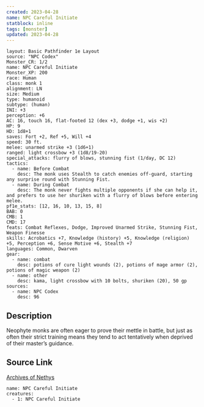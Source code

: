 ```yaml
---
created: 2023-04-28
name: NPC Careful Initiate
statblock: inline
tags: [monster]
updated: 2023-04-28
---
```

```statblock
layout: Basic Pathfinder 1e Layout
source: "NPC Codex"
Monster_CR: 1/2
name: NPC Careful Initiate
Monster_XP: 200
race: Human
class: monk 1
alignment: LN
size: Medium
type: humanoid
subtype: (human)
INI: +3
perception: +6
AC: 16, touch 16, flat-footed 12 (dex +3, dodge +1, wis +2)
HP: 9
HD: 1d8+1
saves: Fort +2, Ref +5, Will +4
speed: 30 ft.
melee: unarmed strike +3 (1d6+1)
ranged: light crossbow +3 (1d8/19-20)
special_attacks: flurry of blows, stunning fist (1/day, DC 12)
tactics:
  - name: Before Combat
    desc: The monk uses Stealth to catch enemies off-guard, starting any surprise round with Stunning Fist.
  - name: During Combat
    desc: The monk never fights multiple opponents if she can help it, and prefers to use her shuriken with a flurry of blows before entering melee.
pf1e_stats: [12, 16, 10, 13, 15, 8]
BAB: 0
CMB: 1
CMD: 17
feats: Combat Reflexes, Dodge, Improved Unarmed Strike, Stunning Fist, Weapon Finesse
skills: Acrobatics +7, Knowledge (history) +5, Knowledge (religion) +5, Perception +6, Sense Motive +6, Stealth +7
languages: Common, Dwarven
gear:
  - name: combat
    desc: potions of cure light wounds (2), potions of mage armor (2), potions of magic weapon (2)
  - name: other
    desc: kama, light crossbow with 10 bolts, shuriken (20), 50 gp
sources:
  - name: NPC Codex
    desc: 96
```
## Description
Neophyte monks are often eager to prove their mettle in battle, but just as often their strict training means they tend to act tentatively when deprived of their master’s guidance.
## Source Link
[Archives of Nethys](https://aonprd.com/NPCDisplay.aspx?ItemName=Careful%20Initiate)
```encounter-table
name: NPC Careful Initiate
creatures:
  - 1: NPC Careful Initiate
```
